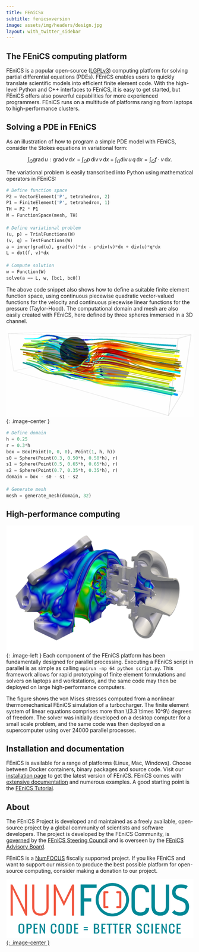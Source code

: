 ```yaml
---
title: FEniCSx
subtitle: fenicsxversion
image: assets/img/headers/design.jpg
layout: with_twitter_sidebar
---
```


## The FEniCS computing platform

FEniCS is a popular open-source 
([LGPLv3](https://www.gnu.org/licenses/lgpl-3.0.en.html)) computing 
platform for solving partial differential equations (PDEs). FEniCS 
enables users to quickly translate scientific models into efficient 
finite element code. With the high-level Python and C++ interfaces to 
FEniCS, it is easy to get started, but FEniCS offers also powerful 
capabilities for more experienced programmers. FEniCS runs on a 
multitude of platforms ranging from laptops to high-performance 
clusters.

## Solving a PDE in FEniCS

As an illustration of how to program a simple PDE model with FEniCS, consider the Stokes 
equations in variational form:

$$
\int_{\Omega} \mathrm{grad} \, u : \mathrm{grad} \, v \,\mathrm{d}x \, -
\int_{\Omega} p \, \mathrm{div} \, v \,\mathrm{d}x +
\int_{\Omega} \mathrm{div} \, u \, q \,\mathrm{d}x =
\int_{\Omega} f \cdot v \,\mathrm{d}x.
$$

The variational problem is easily transcribed into Python using mathematical operators in FEniCS:

```python
# Define function space
P2 = VectorElement('P', tetrahedron, 2)
P1 = FiniteElement('P', tetrahedron, 1)
TH = P2 * P1
W = FunctionSpace(mesh, TH)

# Define variational problem
(u, p) = TrialFunctions(W)
(v, q) = TestFunctions(W)
a = inner(grad(u), grad(v))*dx - p*div(v)*dx + div(u)*q*dx
L = dot(f, v)*dx

# Compute solution
w = Function(W)
solve(a == L, w, [bc1, bc0])
```

The above code snippet also shows how to define a suitable finite element function space, 
using continuous piecewise quadratic vector-valued functions for the velocity and continuous 
piecewise linear functions for the pressure (Taylor-Hood). The computational domain and mesh 
are also easily created with FEniCS, here defined by three spheres immersed in a 3D channel.

![Stokes example](/assets/img/stokesexample.png){: .image-center }

```python
# Define domain
h = 0.25
r = 0.3*h
box = Box(Point(0, 0, 0), Point(1, h, h))
s0 = Sphere(Point(0.3, 0.50*h, 0.50*h), r)
s1 = Sphere(Point(0.5, 0.65*h, 0.65*h), r)
s2 = Sphere(Point(0.7, 0.35*h, 0.35*h), r)
domain = box - s0 - s1 - s2

# Generate mesh
mesh = generate_mesh(domain, 32)
```

## High-performance computing

![An example image](/assets/img/tc_vm.png){: .image-left }
Each component of the FEniCS platform has been fundamentally designed for parallel processing. 
Executing a FEniCS script in parallel is as simple as calling `mpirun -np 64 python script.py`. 
This framework allows for rapid prototyping of finite element formulations and solvers on 
laptops and workstations, and the same code may then be deployed on large high-performance 
computers.

The figure shows the von Mises stresses computed from a nonlinear thermomechanical FEniCS 
simulation of a turbocharger. The finite element system of linear equations comprises more 
than \\(3.3 \times 10^9\\) degrees of freedom. The solver was initially developed on a desktop computer 
for a small scale problem, and the same code was then deployed on a supercomputer using over 
24000 parallel processes.

## Installation and documentation

FEniCS is available for a range of platforms (Linux, Mac, Windows). Choose between Docker 
containers, binary packages and source code. Visit our [installation page](/download.html) to get the latest 
version of FEniCS. FEniCS comes with [extensive documentation](/documentation) and numerous examples. A good 
starting point is the [FEniCS Tutorial](/tutorial).

## About
The FEniCS Project is developed and maintained as a freely available, open-source project by a 
global community of scientists and software developers. The project is developed by the FEniCS 
Community, is [governed](governance/index.md) by the [FEniCS Steering Council](governance/steering-council.md) and is overseen by the
[FEniCS Advisory Board](governance/advisory-board.md).

FEniCS is a [NumFOCUS](https://www.numfocus.org/) fiscally supported project. If you like FEniCS and want to support our 
mission to produce the best possible platform for open-source computing, consider making a 
donation to our project.

[![NumFOCUS](/assets/img/numfocus.png){: .image-center }](https://www.numfocus.org/)
